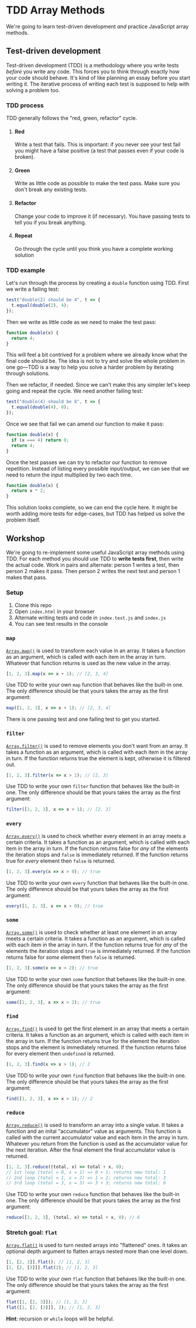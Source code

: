 # TDD Array Methods

We're going to learn test-driven development _and_ practice JavaScript array methods.

## Test-driven development

Test-driven development (TDD) is a methodology where you write tests _before_ you write any code. This forces you to think through exactly how your code should behave. It's kind of like planning an essay before you start writing it. The iterative process of writing each test is supposed to help with solving a problem too.

### TDD process

TDD generally follows the "red, green, refactor" cycle.

1. #### Red
   Write a test that fails. This is important: if you never see your test fail you might have a false positive (a test that passes even if your code is broken).
1. #### Green
   Write as little code as possible to make the test pass. Make sure you don't break any existing tests.
1. #### Refactor
   Change your code to improve it (if necessary). You have passing tests to tell you if you break anything.
1. #### Repeat
   Go through the cycle until you think you have a complete working solution

### TDD example

Let's run through the process by creating a `double` function using TDD. First we write a failing test:

```js
test("double(2) should be 4", t => {
  t.equal(double(2), 4);
});
```

Then we write as little code as we need to make the test pass:

```js
function double(x) {
  return 4;
}
```

This will feel a bit contrived for a problem where we already know what the final code should be. The idea is not to try and solve the whole problem in one go—TDD is a way to help you solve a harder problem by iterating through solutions.

Then we refactor, if needed. Since we can't make this any simpler let's keep going and repeat the cycle. We need another failing test:

```js
test("double(4) should be 8", t => {
  t.equal(double(4), 8);
});
```

Once we see that fail we can amend our function to make it pass:

```js
function double(x) {
  if (x === 4) return 8;
  return 4;
}
```

Once the test passes we can try to refactor our function to remove repetition. Instead of listing every possible input/output, we can see that we need to return the input multiplied by two each time.

```js
function double(x) {
  return x * 2;
}
```

This solution looks complete, so we can end the cycle here. It might be worth adding more tests for edge-cases, but TDD has helped us solve the problem itself.

## Workshop

We're going to re-implement some useful JavaScript array methods using TDD. For each method you should use TDD to **write tests first**, then write the actual code. Work in pairs and alternate: person 1 writes a test, then person 2 makes it pass. Then person 2 writes the next test and person 1 makes that pass.

### Setup

1. Clone this repo
1. Open `index.html` in your browser
1. Alternate writing tests and code in `index.test.js` and `index.js`
1. You can see test results in the console

### `map`

[`Array.map()`](https://developer.mozilla.org/en-US/docs/Web/JavaScript/Reference/Global_Objects/Array/map) is used to transform each value in an array. It takes a function as an argument, which is called with each item in the array in turn. Whatever that function returns is used as the new value in the array.

```js
[1, 2, 3].map(x => x + 1); // [2, 3, 4]
```

Use TDD to write your own `map` function that behaves like the built-in one. The only difference should be that yours takes the array as the first argument:

```js
map([1, 2, 3], x => x + 1); // [2, 3, 4]
```

There is one passing test and one failing test to get you started.

### `filter`

[`Array.filter()`](https://developer.mozilla.org/en-US/docs/Web/JavaScript/Reference/Global_Objects/Array/filter) is used to remove elements you don't want from an array. It takes a function as an argument, which is called with each item in the array in turn. If the function returns true the element is kept, otherwise it is filtered out.

```js
[1, 2, 3].filter(x => x > 1); // [2, 3]
```

Use TDD to write your own `filter` function that behaves like the built-in one. The only difference should be that yours takes the array as the first argument:

```js
filter([1, 2, 3], x => x > 1); // [2, 3]
```

### `every`

[`Array.every()`](https://developer.mozilla.org/en-US/docs/Web/JavaScript/Reference/Global_Objects/Array/every) is used to check whether every element in an array meets a certain criteria. It takes a function as an argument, which is called with each item in the array in turn. If the function returns false for _any_ of the elements the iteration stops and `false` is immediately returned. If the function returns true for _every_ element then `false` is returned.

```js
[1, 2, 3].every(x => x > 0); // true
```

Use TDD to write your own `every` function that behaves like the built-in one. The only difference should be that yours takes the array as the first argument:

```js
every([1, 2, 3], x => x > 0); // true
```

### `some`

[`Array.some()`](https://developer.mozilla.org/en-US/docs/Web/JavaScript/Reference/Global_Objects/Array/some) is used to check whether at least one element in an array meets a certain criteria. It takes a function as an argument, which is called with each item in the array in turn. If the function returns true for _any_ of the elements the iteration stops and `true` is immediately returned. If the function returns false for _some_ element then `false` is returned.

```js
[1, 2, 3].some(x => x > 2); // true
```

Use TDD to write your own `some` function that behaves like the built-in one. The only difference should be that yours takes the array as the first argument:

```js
some([1, 2, 3], x => x > 2); // true
```

### `find`

[`Array.find()`](https://developer.mozilla.org/en-US/docs/Web/JavaScript/Reference/Global_Objects/Array/find) is used to get the first element in an array that meets a certain criteria. It takes a function as an argument, which is called with each item in the array in turn. If the function returns true for the element the iteration stops and the element is immediately returned. If the function returns false for every element then `undefined` is returned.

```js
[1, 2, 3].find(x => x > 1); // 2
```

Use TDD to write your own `find` function that behaves like the built-in one. The only difference should be that yours takes the array as the first argument:

```js
find([1, 2, 3], x => x > 1); // 2
```

### `reduce`

[`Array.reduce()`](https://developer.mozilla.org/en-US/docs/Web/JavaScript/Reference/Global_Objects/Array/reduce) is used to transform an array into a single value. It takes a function and an inital "accumulator" value as arguments. This function is called with the current accumulator value and each item in the array in turn. Whatever you return from the function is used as the accumulator value for the next iteration. After the final element the final accumulator value is returned.

```js
[1, 2, 3].reduce((total, x) => total + x, 0);
// 1st loop (total = 0, x = 1) => 0 + 1; returns new total: 1
// 2nd loop (total = 1, x = 2) => 1 = 2; returns new total: 3
// 3rd loop (total = 3, x = 3) => 3 + 3; returns new total: 6
```

Use TDD to write your own `reduce` function that behaves like the built-in one. The only difference should be that yours takes the array as the first argument:

```js
reduce([1, 2, 3], (total, x) => total + x, 0); // 6
```

### Stretch goal: `flat`

[`Array.flat()`](https://developer.mozilla.org/en-US/docs/Web/JavaScript/Reference/Global_Objects/Array/flat) is used to turn nested arrays into "flattened" ones. It takes an optional depth argument to flatten arrays nested more than one level down.

```js
[1, [2, 3]].flat(); // [1, 2, 3]
[1, [2, [3]]].flat(2); // [1, 2, 3]
```

Use TDD to write your own `flat` function that behaves like the built-in one. The only difference should be that yours takes the array as the first argument:

```js
flat([1, [2, 3]]); // [1, 2, 3]
flat([1, [2, [3]]], 2); // [1, 2, 3]
```

**Hint**: recursion or `while` loops will be helpful.
